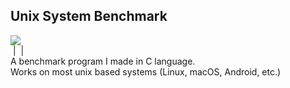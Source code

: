 ## Unix System Benchmark

<img src="https://img.shields.io/badge/c-%2300599C.svg?&style=for-the-badge&logo=c&logoColor=white"/> 
<br>
<img scr="https://img.shields.io/badge/Linux-FCC624?style=for-the-badge&logo=linux&logoColor=black"/> |
<img scr="https://img.shields.io/badge/Arch_Linux-1793D1?style=for-the-badge&logo=arch-linux&logoColor=white"/> |
<img scr="https://img.shields.io/badge/Android-3DDC84?style=for-the-badge&logo=android&logoColor=white"/>
<br>
<img scr="https://img.shields.io/badge/Visual_Studio_Code-0078D4?style=for-the-badge&logo=visual%20studio%20code&logoColor=white"/>


<br>
A benchmark program I made in C language.
<br>
Works on most unix based systems (Linux, macOS, Android, etc.)